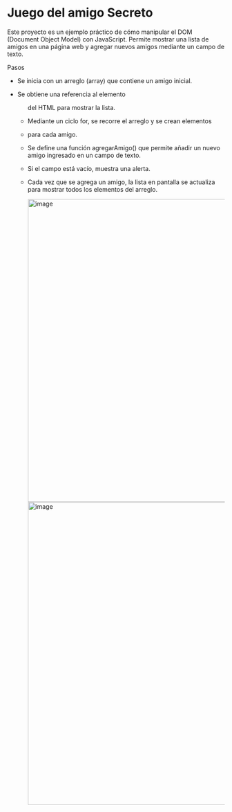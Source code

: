 <h1> Juego del  amigo Secreto</h1>
Este proyecto es un ejemplo práctico de cómo manipular el DOM (Document Object Model) con JavaScript. Permite mostrar una lista de amigos en una página web y agregar nuevos amigos mediante un campo de texto.

Pasos 
- Se inicia con un arreglo (array) que contiene un amigo inicial.

- Se obtiene una referencia al elemento <ul> del HTML para mostrar la lista.

- Mediante un ciclo for, se recorre el arreglo y se crean elementos <li> para cada amigo.

- Se define una función agregarAmigo() que permite añadir un nuevo amigo ingresado en un campo de texto.

- Si el campo está vacío, muestra una alerta.

- Cada vez que se agrega un amigo, la lista en pantalla se actualiza para mostrar todos los elementos del arreglo.

  <img width="800" height="700" alt="image" src="https://github.com/user-attachments/assets/aa44fa45-a673-424b-9dfa-819b2170b635" />

   <img width="800" height="700" alt="image" src="https://github.com/user-attachments/assets/396de2ed-5367-4d9c-82b7-5bd46ce83da4" />
